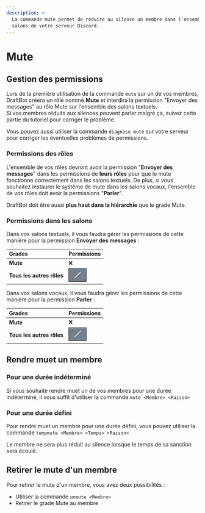 ```yaml
---
description: >-
  La commande mute permet de réduire au silence un membre dans l'ensemble des
  salons de votre serveur Discord.
---
```


# Mute

## Gestion des permissions

Lors de la première utilisation de la commande `mute` sur un de vos membres, DraftBot créera un rôle nommé **Mute** et interdira la permission "Envoyer des messages" au rôle Mute sur l'ensemble des salons textuels.  
Si vos membres réduits aux silences peuvent parler malgré ça, suivez cette partie du tutoriel pour corriger le problème.  
  
Vous pouvez aussi utiliser la commande `diagnose mute` sur votre serveur pour corriger les éventuelles problèmes de permissions. 

### Permissions des rôles

L'ensemble de vos rôles devront avoir la permission "**Envoyer des messages**" dans les permissions de **leurs rôles** pour que le mute fonctionne correctement dans les salons textuels. De plus, si vous souhaitez instaurer le système de mute dans les salons vocaux, l'ensemble de vos rôles doit avoir la permissions "**Parler**".  
  
DraftBot doit être aussi **plus haut dans la hiérarchie** que le grade Mute.

### Permissions dans les salons

Dans vos salons textuels, il vous faudra gérer les permissions de cette manière pour la permission **Envoyer des messages** :

| **Grades** | Permissions |
| :--- | :--- |
| **Mute** | ❌ |
| **Tous les autres rôles** | ![qa](../.gitbook/assets/image%20%2821%29.png) |

Dans vos salons vocaux, il vous faudra gérer les permissions de cette manière pour la permission **Parler** :

| **Grades** | Permissions |
| :--- | :--- |
| **Mute** | ❌ |
| **Tous les autres rôles** | ![qa](../.gitbook/assets/image%20%2821%29.png) |

## Rendre muet un membre

### Pour une durée indéterminé

Si vous souhaite rendre muet un de vos membres pour une durée indéterminé, il vous suffit d'utiliser la commande `mute <Membre> <Raison>`

### Pour une durée défini 

Pour rendre muet un membre pour une durée défini, vous pouvez utiliser la commande `tempmute <Membre> <Temps> <Raison>`  
  
Le membre ne sera plus réduit au silence lorsque le temps de sa sanction sera écoulé.

## Retirer le mute d'un membre

Pour retirer le mute d'un membre, vous avez deux possibilités :

* Utiliser la commande `unmute <Membre>`
* Retirer le grade Mute au membre

